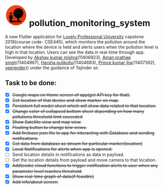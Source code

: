 # ![App logo](https://raw.githubusercontent.com/harshapulikollu/pollution_monitoring_system/master/android/app/src/main/res/mipmap-hdpi/ic_launcher.png) pollution_monitoring_system

A new Flutter application for [Lovely Professional University](https://www.lpu.in) capstone 2019(course code- CSE445), which monitors the pollution around the location where the device is held and alerts
  users when the pollution level is high in that location. Users can see the data in real-time through app.
  Developed by [Akshay kumar mishra](https://www.linkedin.com/in/akshay-kumar-mishra-563847116/)(11406923), [Aman prathap singh]()(11404967), [Harsha pulikollu](https://www.linkedin.com/in/harsha-pulikollu/)(11404683), [Prince kumar jha]()(11407392), [veerender]()() under the guidance of Tejinder sir.

## Task to be done:
- [X] ~~Google maps on Home screen of app(get API key for that).~~
- [X] ~~Get location of that device and show marker on map.~~
- [X] ~~Persistent full model sheet which will show data related to that location.~~
- [X] ~~Change color of collapsed bottom sheet depending on how many pollutions threshold limit exceeded~~
- [X] ~~Show Satellite view and map view.~~
- [X] ~~Floating button to change b/w views.~~
- [X] ~~Add firebase json file to app for interacting with Database and sending notifications.~~
- [X] ~~Get data from database as stream for particular marker(location)~~
- [X] ~~Local Notifications for alerts when app is opened.~~
- [ ] Send location details in notifications as data in payload.
- [ ] Get the location details from payload and move camera to that location. 
- [X] ~~Add(code) cloud functions to trigger notification alerts to user when any parameter level reaches threshold.~~
- [X] ~~Show real-time graph of data(if feasible)~~
- [X] ~~Add info/about screen.~~